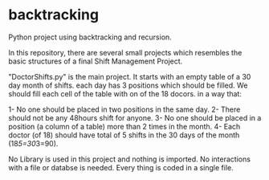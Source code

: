 # backtracking
Python project using backtracking and recursion.

In this repository, there are several small projects which resembles the basic structures of a final Shift Management Project.

"DoctorShifts.py" is the main project.
It starts with an empty table of a 30 day month of shifts. each day has 3 positions which should be filled. We should fill each cell of the table with on of the 18 docors. in a way that:

1-  No one should be placed in two positions in the same day. 
2- There should not be any 48hours shift for anyone. 
3- No one should be placed in a position (a column of a table) more than 2 times in the month.
4- Each doctor (of 18) should have total of 5 shifts in the 30 days of the month (18*5=30*3=90).

No Library is used in this project and nothing is imported. No interactions with a file or databse is needed. Every thing is coded in a single file.
